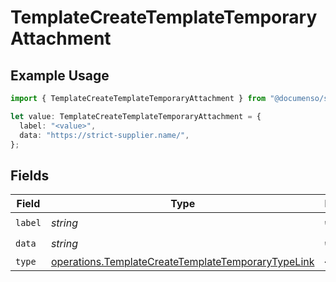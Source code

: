 # TemplateCreateTemplateTemporaryAttachment

## Example Usage

```typescript
import { TemplateCreateTemplateTemporaryAttachment } from "@documenso/sdk-typescript/models/operations";

let value: TemplateCreateTemplateTemporaryAttachment = {
  label: "<value>",
  data: "https://strict-supplier.name/",
};
```

## Fields

| Field                                                                                                                    | Type                                                                                                                     | Required                                                                                                                 | Description                                                                                                              |
| ------------------------------------------------------------------------------------------------------------------------ | ------------------------------------------------------------------------------------------------------------------------ | ------------------------------------------------------------------------------------------------------------------------ | ------------------------------------------------------------------------------------------------------------------------ |
| `label`                                                                                                                  | *string*                                                                                                                 | :heavy_check_mark:                                                                                                       | N/A                                                                                                                      |
| `data`                                                                                                                   | *string*                                                                                                                 | :heavy_check_mark:                                                                                                       | N/A                                                                                                                      |
| `type`                                                                                                                   | [operations.TemplateCreateTemplateTemporaryTypeLink](../../models/operations/templatecreatetemplatetemporarytypelink.md) | :heavy_minus_sign:                                                                                                       | N/A                                                                                                                      |